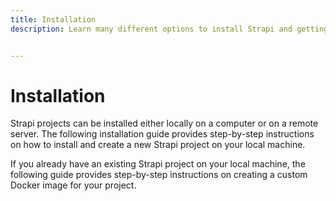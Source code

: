 ```yaml
---
title: Installation
description: Learn many different options to install Strapi and getting started on using it.


---
```


# Installation

Strapi projects can be installed either locally on a computer or on a remote server. The following installation guide provides step-by-step instructions on how to install and create a new Strapi project on your local machine.



If you already have an existing Strapi project on your local machine, the following guide provides step-by-step instructions on creating a custom Docker image for your project.


